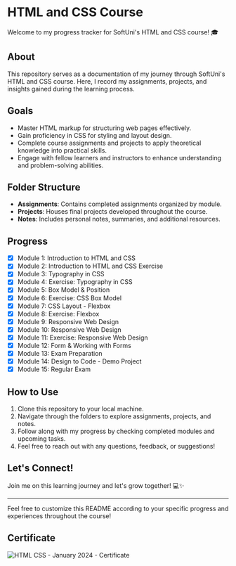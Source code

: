 # HTML and CSS Course 

Welcome to my progress tracker for SoftUni's HTML and CSS course! 🎓

## About

This repository serves as a documentation of my journey through SoftUni's HTML and CSS course. Here, I record my assignments, projects, and insights gained during the learning process.

## Goals

- Master HTML markup for structuring web pages effectively.
- Gain proficiency in CSS for styling and layout design.
- Complete course assignments and projects to apply theoretical knowledge into practical skills.
- Engage with fellow learners and instructors to enhance understanding and problem-solving abilities.

## Folder Structure

- **Assignments**: Contains completed assignments organized by module.
- **Projects**: Houses final projects developed throughout the course.
- **Notes**: Includes personal notes, summaries, and additional resources.

## Progress

- [x] Module 1: Introduction to HTML and CSS
- [x] Module 2: Introduction to HTML and CSS Exercise
- [x] Module 3: Typography in CSS
- [x] Module 4: Exercise: Typography in CSS
- [x] Module 5: Box Model & Position
- [x] Module 6: Exercise: CSS Box Model
- [x] Module 7: CSS Layout - Flexbox
- [x] Module 8: Exercise: Flexbox
- [x] Module 9: Responsive Web Design
- [x] Module 10: Responsive Web Design
- [x] Module 11: Exercise: Responsive Web Design
- [x] Module 12: Form & Working with Forms
- [x] Module 13: Exam Preparation
- [x] Module 14: Design to Code - Demo Project
- [x] Module 15: Regular Exam

## How to Use

1. Clone this repository to your local machine.
2. Navigate through the folders to explore assignments, projects, and notes.
3. Follow along with my progress by checking completed modules and upcoming tasks.
4. Feel free to reach out with any questions, feedback, or suggestions!

## Let's Connect!

Join me on this learning journey and let's grow together! 💻✨

---

Feel free to customize this README according to your specific progress and experiences throughout the course!

## Certificate

![HTML   CSS - January 2024 - Certificate](https://github.com/Mart0GD/HTML-CSS/assets/122825014/3928e852-a82a-42ff-a313-80cb619b1ad8)




